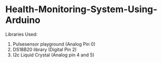 # Health-Monitoring-System-Using-Arduino
Libraries Used:
1. Pulsesensor playground (Analog Pin 0)
2. DS18B20 library (Digital Pin 2)
3. I2c Liquid Crystal (Analog pin 4 and 5)
